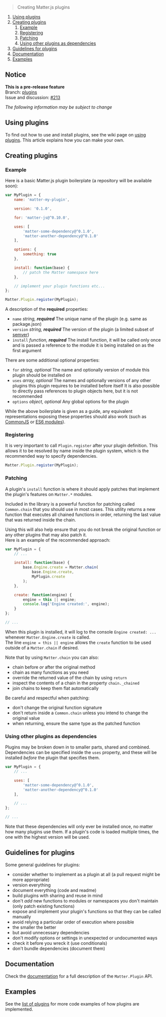 > Creating Matter.js plugins 

1. [Using plugins](#using-plugins)
1. [Creating plugins](#creating-plugins)
    1. [Example](#example)
    1. [Registering](#registering)
    1. [Patching](#patching)
    1. [Using other plugins as dependencies](#using-other-plugins-as-dependencies)
1. [Guidelines for plugins](#guidelines-for-plugins)
1. [Documentation](#documentation)
1. [Examples](#examples)

## Notice

**This is a pre-release feature**  
Branch: [plugins](https://github.com/liabru/matter-js/tree/plugins)  
Issue and discussion: [#213](https://github.com/liabru/matter-js/issues/213)  

_The following information may be subject to change_

## Using plugins

To find out how to use and install plugins, see the wiki page on [using plugins](https://github.com/liabru/matter-js/wiki/Using-plugins). This article explains how you can make your own.

## Creating plugins

### Example

Here is a basic Matter.js plugin boilerplate (a repository will be available soon):

```js
var MyPlugin = {
    name: 'matter-my-plugin',

    version: '0.1.0',

    for: 'matter-js@^0.10.0',

    uses: [
        'matter-some-dependency@^0.1.0',
        'matter-another-dependency@^0.1.0'
    ],

    options: {
        something: true
    },

    install: function(base) {
        // patch the Matter namespace here
    },

    // implement your plugin functions etc...
};

Matter.Plugin.register(MyPlugin);
```

A description of the **required** properties:

- `name` _string, **required**_ The unique name of the plugin (e.g. same as package.json)
- `version` _string, **required**_ The version of the plugin (a limited subset of [semver](http://semver.org/))
- `install` _function, **required**_ The install function, it will be called only once and is passed a reference to the module it is being installed on as the first argument

There are some additional optional properties:

- `for` _string, optional_ The name and optionally version of module this plugin should be installed on
- `uses` _array, optional_ The names and optionally versions of any other plugins this plugin requires to be installed before itself It is also possible to directly pass references to plugin objects here, but it is not recommended
- `options` _object, optional_ Any global options for the plugin

While the above boilerplate is given as a guide, any equivalent representations exposing these properties should also work (such as [CommonJS](https://webpack.github.io/docs/commonjs.html) or [ES6 modules](http://exploringjs.com/es6/ch_modules.html)).

### Registering

It is very important to call `Plugin.register` after your plugin definition.
This allows it to be resolved by name inside the plugin system, which is the recommended way to specify dependencies.

```js
Matter.Plugin.register(MyPlugin);
```

### Patching

A plugin's `install` function is where it should apply patches that implement the plugin's features on `Matter.*` modules.

Included in the library is a powerful function for patching called `Common.chain` that you should use in most cases.
This utility returns a new function that executes all chained functions in order, returning the last value that was returned inside the chain.

Using this will also help ensure that you do not break the original function or any other plugins that may also patch it.  
Here is an example of the recommended approach:

```js
var MyPlugin = {
    // ...

    install: function(base) {
        base.Engine.create = Matter.chain(
            base.Engine.create,
            MyPlugin.create
        );
    },

    create: function(engine) {
        engine = this || engine;
        console.log('Engine created:', engine);
    }
};

// ...
```

When this plugin is installed, it will log to the console `Engine created: ...` whenever `Matter.Engine.create` is called.  
The line `engine = this || engine` allows the `create` function to be used outside of a `Matter.chain` if desired.

Note that by using `Matter.chain` you can also:
- chain before _or_ after the original method
- chain as many functions as you need
- override the returned value of the chain by using `return`
- inspect the contents of a chain in the property `chain._chained`
- join chains to keep them flat automatically

Be careful and respectful when patching:
- don't change the original function signature
- don't return inside a `Common.chain` unless you intend to change the original value
- when returning, ensure the same type as the patched function

### Using other plugins as dependencies

Plugins may be broken down in to smaller parts, shared and combined. Dependencies can be specified inside the `uses` property, and these will be installed _before_ the plugin that specifies them.

```js
var MyPlugin = {
    // ...

    uses: [
        'matter-some-dependency@^0.1.0',
        'matter-another-dependency@^0.1.0'
    ],

    // ...
};

// ...
```

Note that these dependencies will only ever be installed once, no matter how many plugins use them.
If a plugin's code is loaded multiple times, the one with the highest version will be used.

## Guidelines for plugins

Some general guidelines for plugins:

- consider whether to implement as a plugin at all (a pull request might be more appropriate)
- version everything
- document everything (code and readme)
- build plugins with sharing and reuse in mind
- don't _add_ new functions to modules or namespaces you don't maintain (only patch existing functions)
- expose and implement your plugin's functions so that they can be called manually
- avoid relying a particular order of execution where possible
- the smaller the better
- but avoid unnecessary dependencies
- don't modify options or settings in unexpected or undocumented ways
- check it before you wreck it (use conditionals)
- don't bundle dependencies (document them)

## Documentation

Check the [documentation](https://github.com/liabru/matter-js/blob/plugins/src/core/Plugin.js) for a full description of the `Matter.Plugin` API.

## Examples

See the [list of plugins](https://github.com/liabru/matter-js/wiki/Using-plugins#list-of-plugins) for more code examples of how plugins are implemented.